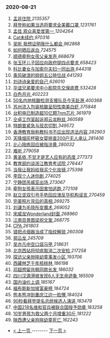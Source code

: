 ### 2020-08-21 
1. [ 孟非住院 ](https://s.weibo.com/weibo?q=%E5%AD%9F%E9%9D%9E%E4%BD%8F%E9%99%A2&Refer=top) *2135357*
1. [ 拜登称如果当选将要求全美戴口罩 ](https://s.weibo.com/weibo?q=%23%E6%8B%9C%E7%99%BB%E7%A7%B0%E5%A6%82%E6%9E%9C%E5%BD%93%E9%80%89%E5%B0%86%E8%A6%81%E6%B1%82%E5%85%A8%E7%BE%8E%E6%88%B4%E5%8F%A3%E7%BD%A9%23&Refer=top) *1231761*
1. [ 孟佳 观众喜爱度第一 ](https://s.weibo.com/weibo?q=%E5%AD%9F%E4%BD%B3%20%E8%A7%82%E4%BC%97%E5%96%9C%E7%88%B1%E5%BA%A6%E7%AC%AC%E4%B8%80&Refer=top) *1204264*
1. [ Cat未续约 ](https://s.weibo.com/weibo?q=%23Cat%E6%9C%AA%E7%BB%AD%E7%BA%A6%23&Refer=top) *970316*
1. [ 吴昕 我想证明我什么都会 ](https://s.weibo.com/weibo?q=%E5%90%B4%E6%98%95%20%E6%88%91%E6%83%B3%E8%AF%81%E6%98%8E%E6%88%91%E4%BB%80%E4%B9%88%E9%83%BD%E4%BC%9A&Refer=top) *962868*
1. [ 如何晒后返白 ](https://s.weibo.com/weibo?q=%23%E5%A6%82%E4%BD%95%E6%99%92%E5%90%8E%E8%BF%94%E7%99%BD%23&topic_ad=1&Refer=top) *724575*
1. [ 顺德牵狗女孩父亲发声 ](https://s.weibo.com/weibo?q=%23%E9%A1%BA%E5%BE%B7%E7%89%B5%E7%8B%97%E5%A5%B3%E5%AD%A9%E7%88%B6%E4%BA%B2%E5%8F%91%E5%A3%B0%23&Refer=top) *668679*
1. [ 张玉环儿子回应向政府提四点要求 ](https://s.weibo.com/weibo?q=%23%E5%BC%A0%E7%8E%89%E7%8E%AF%E5%84%BF%E5%AD%90%E5%9B%9E%E5%BA%94%E5%90%91%E6%94%BF%E5%BA%9C%E6%8F%90%E5%9B%9B%E7%82%B9%E8%A6%81%E6%B1%82%23&Refer=top) *658423*
1. [ 科比妻女与加索尔夫妇一同出游 ](https://s.weibo.com/weibo?q=%23%E7%A7%91%E6%AF%94%E5%A6%BB%E5%A5%B3%E4%B8%8E%E5%8A%A0%E7%B4%A2%E5%B0%94%E5%A4%AB%E5%A6%87%E4%B8%80%E5%90%8C%E5%87%BA%E6%B8%B8%23&Refer=top) *644318*
1. [ 乘风破浪的姐姐五公排位战 ](https://s.weibo.com/weibo?q=%E4%B9%98%E9%A3%8E%E7%A0%B4%E6%B5%AA%E7%9A%84%E5%A7%90%E5%A7%90%E4%BA%94%E5%85%AC%E6%8E%92%E4%BD%8D%E6%88%98&Refer=top) *641293*
1. [ 刘诗诗亲爱的自己 ](https://s.weibo.com/weibo?q=%23%E5%88%98%E8%AF%97%E8%AF%97%E4%BA%B2%E7%88%B1%E7%9A%84%E8%87%AA%E5%B7%B1%23&Refer=top) *626010*
1. [ 华谊兄弟要求中小影院先交保底费 ](https://s.weibo.com/weibo?q=%23%E5%8D%8E%E8%B0%8A%E5%85%84%E5%BC%9F%E8%A6%81%E6%B1%82%E4%B8%AD%E5%B0%8F%E5%BD%B1%E9%99%A2%E5%85%88%E4%BA%A4%E4%BF%9D%E5%BA%95%E8%B4%B9%23&Refer=top) *532428*
1. [ 白色月光 ](https://s.weibo.com/weibo?q=%E7%99%BD%E8%89%B2%E6%9C%88%E5%85%89&Refer=top) *402223*
1. [ 50名内地核酸检测支援队员今天赴港 ](https://s.weibo.com/weibo?q=%2350%E5%90%8D%E5%86%85%E5%9C%B0%E6%A0%B8%E9%85%B8%E6%A3%80%E6%B5%8B%E6%94%AF%E6%8F%B4%E9%98%9F%E5%91%98%E4%BB%8A%E5%A4%A9%E8%B5%B4%E6%B8%AF%23&Refer=top) *400368*
1. [ 苏州流入包装核酸呈阳性南美白虾 ](https://s.weibo.com/weibo?q=%23%E8%8B%8F%E5%B7%9E%E6%B5%81%E5%85%A5%E5%8C%85%E8%A3%85%E6%A0%B8%E9%85%B8%E5%91%88%E9%98%B3%E6%80%A7%E5%8D%97%E7%BE%8E%E7%99%BD%E8%99%BE%23&Refer=top) *375848*
1. [ 台积电已制造超10亿颗7nm芯片 ](https://s.weibo.com/weibo?q=%23%E5%8F%B0%E7%A7%AF%E7%94%B5%E5%B7%B2%E5%88%B6%E9%80%A0%E8%B6%8510%E4%BA%BF%E9%A2%977nm%E8%8A%AF%E7%89%87%23&Refer=top) *361979*
1. [ 仝卓工作室起诉郑云龙粉丝 ](https://s.weibo.com/weibo?q=%23%E4%BB%9D%E5%8D%93%E5%B7%A5%E4%BD%9C%E5%AE%A4%E8%B5%B7%E8%AF%89%E9%83%91%E4%BA%91%E9%BE%99%E7%B2%89%E4%B8%9D%23&Refer=top) *360589*
1. [ 特朗普紧急与班农切割 ](https://s.weibo.com/weibo?q=%23%E7%89%B9%E6%9C%97%E6%99%AE%E7%B4%A7%E6%80%A5%E4%B8%8E%E7%8F%AD%E5%86%9C%E5%88%87%E5%89%B2%23&Refer=top) *349572*
1. [ 香港教育局称教科书不应出现违法内容 ](https://s.weibo.com/weibo?q=%23%E9%A6%99%E6%B8%AF%E6%95%99%E8%82%B2%E5%B1%80%E7%A7%B0%E6%95%99%E7%A7%91%E4%B9%A6%E4%B8%8D%E5%BA%94%E5%87%BA%E7%8E%B0%E8%BF%9D%E6%B3%95%E5%86%85%E5%AE%B9%23&Refer=top) *282903*
1. [ 天降烟灰杯砸女婴排查200户无人承认 ](https://s.weibo.com/weibo?q=%E5%A4%A9%E9%99%8D%E7%83%9F%E7%81%B0%E6%9D%AF%E7%A0%B8%E5%A5%B3%E5%A9%B4%E6%8E%92%E6%9F%A5200%E6%88%B7%E6%97%A0%E4%BA%BA%E6%89%BF%E8%AE%A4&Refer=top) *281406*
1. [ 比心陪练回应被指涉黄 ](https://s.weibo.com/weibo?q=%23%E6%AF%94%E5%BF%83%E9%99%AA%E7%BB%83%E5%9B%9E%E5%BA%94%E8%A2%AB%E6%8C%87%E6%B6%89%E9%BB%84%23&Refer=top) *280032*
1. [ 难听 ](https://s.weibo.com/weibo?q=%E9%9A%BE%E5%90%AC&Refer=top) *279058*
1. [ 黄圣依 不甘才是艺人应有的态度 ](https://s.weibo.com/weibo?q=%E9%BB%84%E5%9C%A3%E4%BE%9D%20%E4%B8%8D%E7%94%98%E6%89%8D%E6%98%AF%E8%89%BA%E4%BA%BA%E5%BA%94%E6%9C%89%E7%9A%84%E6%80%81%E5%BA%A6&Refer=top) *277373*
1. [ 教育部约谈浙江教育考试院 ](https://s.weibo.com/weibo?q=%23%E6%95%99%E8%82%B2%E9%83%A8%E7%BA%A6%E8%B0%88%E6%B5%99%E6%B1%9F%E6%95%99%E8%82%B2%E8%80%83%E8%AF%95%E9%99%A2%23&Refer=top) *276447*
1. [ 当我让我妈给我买个化妆镜 ](https://s.weibo.com/weibo?q=%23%E5%BD%93%E6%88%91%E8%AE%A9%E6%88%91%E5%A6%88%E7%BB%99%E6%88%91%E4%B9%B0%E4%B8%AA%E5%8C%96%E5%A6%86%E9%95%9C%23&Refer=top) *275398*
1. [ 李现个人迷你剧 ](https://s.weibo.com/weibo?q=%23%E6%9D%8E%E7%8E%B0%E4%B8%AA%E4%BA%BA%E8%BF%B7%E4%BD%A0%E5%89%A7%23&Refer=top) *274025*
1. [ 宁静团吊威亚出场 ](https://s.weibo.com/weibo?q=%23%E5%AE%81%E9%9D%99%E5%9B%A2%E5%90%8A%E5%A8%81%E4%BA%9A%E5%87%BA%E5%9C%BA%23&Refer=top) *273067*
1. [ 牵狗女孩表示因害怕逃跑 ](https://s.weibo.com/weibo?q=%23%E7%89%B5%E7%8B%97%E5%A5%B3%E5%AD%A9%E8%A1%A8%E7%A4%BA%E5%9B%A0%E5%AE%B3%E6%80%95%E9%80%83%E8%B7%91%23&Refer=top) *272108*
1. [ 赵立坚双引号手势回应澳反华机构谣言 ](https://s.weibo.com/weibo?q=%23%E8%B5%B5%E7%AB%8B%E5%9D%9A%E5%8F%8C%E5%BC%95%E5%8F%B7%E6%89%8B%E5%8A%BF%E5%9B%9E%E5%BA%94%E6%BE%B3%E5%8F%8D%E5%8D%8E%E6%9C%BA%E6%9E%84%E8%B0%A3%E8%A8%80%23&Refer=top) *270459*
1. [ 完美照片背后的真相 ](https://s.weibo.com/weibo?q=%23%E5%AE%8C%E7%BE%8E%E7%85%A7%E7%89%87%E8%83%8C%E5%90%8E%E7%9A%84%E7%9C%9F%E7%9B%B8%23&Refer=top) *269275*
1. [ 刘谦为毛晓彤变魔术 ](https://s.weibo.com/weibo?q=%23%E5%88%98%E8%B0%A6%E4%B8%BA%E6%AF%9B%E6%99%93%E5%BD%A4%E5%8F%98%E9%AD%94%E6%9C%AF%23&Refer=top) *269052*
1. [ 宋威龙Wonderland封面 ](https://s.weibo.com/weibo?q=%23%E5%AE%8B%E5%A8%81%E9%BE%99Wonderland%E5%B0%81%E9%9D%A2%23&Refer=top) *268960*
1. [ 江南百景图梁祝文案 ](https://s.weibo.com/weibo?q=%23%E6%B1%9F%E5%8D%97%E7%99%BE%E6%99%AF%E5%9B%BE%E6%A2%81%E7%A5%9D%E6%96%87%E6%A1%88%23&Refer=top) *268775*
1. [ CPA ](https://s.weibo.com/weibo?q=CPA&Refer=top) *261803*
1. [ 错把点烟器当成了指纹解锁 ](https://s.weibo.com/weibo?q=%23%E9%94%99%E6%8A%8A%E7%82%B9%E7%83%9F%E5%99%A8%E5%BD%93%E6%88%90%E4%BA%86%E6%8C%87%E7%BA%B9%E8%A7%A3%E9%94%81%23&Refer=top) *260308*
1. [ 郑云龙 ](https://s.weibo.com/weibo?q=%E9%83%91%E4%BA%91%E9%BE%99&Refer=top) *245709*
1. [ 吴亦凡中空口袋马甲 ](https://s.weibo.com/weibo?q=%23%E5%90%B4%E4%BA%A6%E5%87%A1%E4%B8%AD%E7%A9%BA%E5%8F%A3%E8%A2%8B%E9%A9%AC%E7%94%B2%23&Refer=top) *218631*
1. [ 北京西站将彻底取消二次安检 ](https://s.weibo.com/weibo?q=%23%E5%8C%97%E4%BA%AC%E8%A5%BF%E7%AB%99%E5%B0%86%E5%BD%BB%E5%BA%95%E5%8F%96%E6%B6%88%E4%BA%8C%E6%AC%A1%E5%AE%89%E6%A3%80%23&Refer=top) *217258*
1. [ 探访父亲抛摔幼童事发小区 ](https://s.weibo.com/weibo?q=%23%E6%8E%A2%E8%AE%BF%E7%88%B6%E4%BA%B2%E6%8A%9B%E6%91%94%E5%B9%BC%E7%AB%A5%E4%BA%8B%E5%8F%91%E5%B0%8F%E5%8C%BA%23&Refer=top) *193706*
1. [ 西藏林芝千年核桃林 ](https://s.weibo.com/weibo?q=%23%E8%A5%BF%E8%97%8F%E6%9E%97%E8%8A%9D%E5%8D%83%E5%B9%B4%E6%A0%B8%E6%A1%83%E6%9E%97%23&Refer=top) *186198*
1. [ 邓超想留肖枫同款长发 ](https://s.weibo.com/weibo?q=%23%E9%82%93%E8%B6%85%E6%83%B3%E7%95%99%E8%82%96%E6%9E%AB%E5%90%8C%E6%AC%BE%E9%95%BF%E5%8F%91%23&Refer=top) *186032*
1. [ 四川汉源滑坡发现6人无生命迹象 ](https://s.weibo.com/weibo?q=%E5%9B%9B%E5%B7%9D%E6%B1%89%E6%BA%90%E6%BB%91%E5%9D%A1%E5%8F%91%E7%8E%B06%E4%BA%BA%E6%97%A0%E7%94%9F%E5%91%BD%E8%BF%B9%E8%B1%A1&Refer=top) *185509*
1. [ 国内油价上调 ](https://s.weibo.com/weibo?q=%E5%9B%BD%E5%86%85%E6%B2%B9%E4%BB%B7%E4%B8%8A%E8%B0%83&Refer=top) *185167*
1. [ 福布斯新加坡富豪榜 ](https://s.weibo.com/weibo?q=%E7%A6%8F%E5%B8%83%E6%96%AF%E6%96%B0%E5%8A%A0%E5%9D%A1%E5%AF%8C%E8%B1%AA%E6%A6%9C&Refer=top) *184724*
1. [ 熊本熊冲到重庆江边一脸懵 ](https://s.weibo.com/weibo?q=%23%E7%86%8A%E6%9C%AC%E7%86%8A%E5%86%B2%E5%88%B0%E9%87%8D%E5%BA%86%E6%B1%9F%E8%BE%B9%E4%B8%80%E8%84%B8%E6%87%B5%23&Refer=top) *184024*
1. [ 90秒看拜登提名总统候选人演讲 ](https://s.weibo.com/weibo?q=90%E7%A7%92%E7%9C%8B%E6%8B%9C%E7%99%BB%E6%8F%90%E5%90%8D%E6%80%BB%E7%BB%9F%E5%80%99%E9%80%89%E4%BA%BA%E6%BC%94%E8%AE%B2&Refer=top) *183479*
1. [ 中国218名维和官兵被联合国授予勋章 ](https://s.weibo.com/weibo?q=%E4%B8%AD%E5%9B%BD218%E5%90%8D%E7%BB%B4%E5%92%8C%E5%AE%98%E5%85%B5%E8%A2%AB%E8%81%94%E5%90%88%E5%9B%BD%E6%8E%88%E4%BA%88%E5%8B%8B%E7%AB%A0&Refer=top) *183258*
1. [ 10岁男孩为救父两个月增重30斤 ](https://s.weibo.com/weibo?q=%2310%E5%B2%81%E7%94%B7%E5%AD%A9%E4%B8%BA%E6%95%91%E7%88%B6%E4%B8%A4%E4%B8%AA%E6%9C%88%E5%A2%9E%E9%87%8D30%E6%96%A4%23&Refer=top) *181222*
1. [ 陕西遭父亲抱摔幼童死亡 ](https://s.weibo.com/weibo?q=%23%E9%99%95%E8%A5%BF%E9%81%AD%E7%88%B6%E4%BA%B2%E6%8A%B1%E6%91%94%E5%B9%BC%E7%AB%A5%E6%AD%BB%E4%BA%A1%23&Refer=top) *162243* 

- [ < 上一页 ](https://github.com/able8/weibo-hot-record/blob/master/2020-08-20.md) -------- [ 下一页 > ](https://github.com/able8/weibo-hot-record/blob/master/2020-08-22.md)